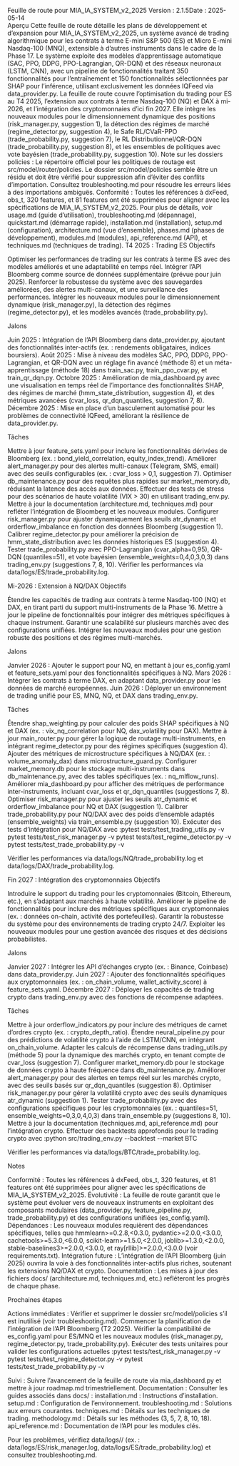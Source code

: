﻿Feuille de route pour MIA_IA_SYSTEM_v2_2025
Version : 2.1.5Date : 2025-05-14  
Aperçu
Cette feuille de route détaille les plans de développement et d’expansion pour MIA_IA_SYSTEM_v2_2025, un système avancé de trading algorithmique pour les contrats à terme E-mini S&P 500 (ES) et Micro E-mini Nasdaq-100 (MNQ), extensible à d’autres instruments dans le cadre de la Phase 17. Le système exploite des modèles d’apprentissage automatique (SAC, PPO, DDPG, PPO-Lagrangian, QR-DQN) et des réseaux neuronaux (LSTM, CNN), avec un pipeline de fonctionnalités traitant 350 fonctionnalités pour l’entraînement et 150 fonctionnalités sélectionnées par SHAP pour l’inférence, utilisant exclusivement les données IQFeed via data_provider.py. La feuille de route couvre l’optimisation du trading pour ES au T4 2025, l’extension aux contrats à terme Nasdaq-100 (NQ) et DAX à mi-2026, et l’intégration des cryptomonnaies d’ici fin 2027. Elle intègre les nouveaux modules pour le dimensionnement dynamique des positions (risk_manager.py, suggestion 1), la détection des régimes de marché (regime_detector.py, suggestion 4), le Safe RL/CVaR-PPO (trade_probability.py, suggestion 7), le RL Distributionnel/QR-DQN (trade_probability.py, suggestion 8), et les ensembles de politiques avec vote bayésien (trade_probability.py, suggestion 10).
Note sur les dossiers policies : Le répertoire officiel pour les politiques de routage est src/model/router/policies. Le dossier src/model/policies semble être un résidu et doit être vérifié pour suppression afin d’éviter des conflits d’importation. Consultez troubleshooting.md pour résoudre les erreurs liées à des importations ambiguës.
Conformité : Toutes les références à dxFeed, obs_t, 320 features, et 81 features ont été supprimées pour aligner avec les spécifications de MIA_IA_SYSTEM_v2_2025.
Pour plus de détails, voir usage.md (guide d’utilisation), troubleshooting.md (dépannage), quickstart.md (démarrage rapide), installation.md (installation), setup.md (configuration), architecture.md (vue d’ensemble), phases.md (phases de développement), modules.md (modules), api_reference.md (API), et techniques.md (techniques de trading).
T4 2025 : Trading ES
Objectifs

Optimiser les performances de trading sur les contrats à terme ES avec des modèles améliorés et une adaptabilité en temps réel.
Intégrer l’API Bloomberg comme source de données supplémentaire (prévue pour juin 2025).
Renforcer la robustesse du système avec des sauvegardes améliorées, des alertes multi-canaux, et une surveillance des performances.
Intégrer les nouveaux modules pour le dimensionnement dynamique (risk_manager.py), la détection des régimes (regime_detector.py), et les modèles avancés (trade_probability.py).

Jalons

Juin 2025 : Intégration de l’API Bloomberg dans data_provider.py, ajoutant des fonctionnalités inter-actifs (ex. : rendements obligataires, indices boursiers).
Août 2025 : Mise à niveau des modèles SAC, PPO, DDPG, PPO-Lagrangian, et QR-DQN avec un réglage fin avancé (méthode 8) et un méta-apprentissage (méthode 18) dans train_sac.py, train_ppo_cvar.py, et train_qr_dqn.py.
Octobre 2025 : Amélioration de mia_dashboard.py avec une visualisation en temps réel de l’importance des fonctionnalités SHAP, des régimes de marché (hmm_state_distribution, suggestion 4), et des métriques avancées (cvar_loss, qr_dqn_quantiles, suggestion 7, 8).
Décembre 2025 : Mise en place d’un basculement automatisé pour les problèmes de connectivité IQFeed, améliorant la résilience de data_provider.py.

Tâches

Mettre à jour feature_sets.yaml pour inclure les fonctionnalités dérivées de Bloomberg (ex. : bond_yield_correlation, equity_index_trend).
Améliorer alert_manager.py pour des alertes multi-canaux (Telegram, SMS, email) avec des seuils configurables (ex. : cvar_loss > 0,1, suggestion 7).
Optimiser db_maintenance.py pour des requêtes plus rapides sur market_memory.db, réduisant la latence des accès aux données.
Effectuer des tests de stress pour des scénarios de haute volatilité (VIX > 30) en utilisant trading_env.py.
Mettre à jour la documentation (architecture.md, techniques.md) pour refléter l’intégration de Bloomberg et les nouveaux modules.
Configurer risk_manager.py pour ajuster dynamiquement les seuils atr_dynamic et orderflow_imbalance en fonction des données Bloomberg (suggestion 1).
Calibrer regime_detector.py pour améliorer la précision de hmm_state_distribution avec les données historiques ES (suggestion 4).
Tester trade_probability.py avec PPO-Lagrangian (cvar_alpha=0,95), QR-DQN (quantiles=51), et vote bayésien (ensemble_weights=0,4,0,3,0,3) dans trading_env.py (suggestions 7, 8, 10).
Vérifier les performances via data/logs/ES/trade_probability.log.

Mi-2026 : Extension à NQ/DAX
Objectifs

Étendre les capacités de trading aux contrats à terme Nasdaq-100 (NQ) et DAX, en tirant parti du support multi-instruments de la Phase 16.
Mettre à jour le pipeline de fonctionnalités pour intégrer des métriques spécifiques à chaque instrument.
Garantir une scalabilité sur plusieurs marchés avec des configurations unifiées.
Intégrer les nouveaux modules pour une gestion robuste des positions et des régimes multi-marchés.

Jalons

Janvier 2026 : Ajouter le support pour NQ, en mettant à jour es_config.yaml et feature_sets.yaml pour des fonctionnalités spécifiques à NQ.
Mars 2026 : Intégrer les contrats à terme DAX, en adaptant data_provider.py pour les données de marché européennes.
Juin 2026 : Déployer un environnement de trading unifié pour ES, MNQ, NQ, et DAX dans trading_env.py.

Tâches

Étendre shap_weighting.py pour calculer des poids SHAP spécifiques à NQ et DAX (ex. : vix_nq_correlation pour NQ, dax_volatility pour DAX).
Mettre à jour main_router.py pour gérer la logique de routage multi-instruments, en intégrant regime_detector.py pour des régimes spécifiques (suggestion 4).
Ajouter des métriques de microstructure spécifiques à NQ/DAX (ex. : volume_anomaly_dax) dans microstructure_guard.py.
Configurer market_memory.db pour le stockage multi-instruments dans db_maintenance.py, avec des tables spécifiques (ex. : nq_mlflow_runs).
Améliorer mia_dashboard.py pour afficher des métriques de performance inter-instruments, incluant cvar_loss et qr_dqn_quantiles (suggestions 7, 8).
Optimiser risk_manager.py pour ajuster les seuils atr_dynamic et orderflow_imbalance pour NQ et DAX (suggestion 1).
Calibrer trade_probability.py pour NQ/DAX avec des poids d’ensemble adaptés (ensemble_weights) via train_ensemble.py (suggestion 10).
Exécuter des tests d’intégration pour NQ/DAX avec :pytest tests/test_trading_utils.py -v
pytest tests/test_risk_manager.py -v
pytest tests/test_regime_detector.py -v
pytest tests/test_trade_probability.py -v


Vérifier les performances via data/logs/NQ/trade_probability.log et data/logs/DAX/trade_probability.log.

Fin 2027 : Intégration des cryptomonnaies
Objectifs

Introduire le support du trading pour les cryptomonnaies (Bitcoin, Ethereum, etc.), en s’adaptant aux marchés à haute volatilité.
Améliorer le pipeline de fonctionnalités pour inclure des métriques spécifiques aux cryptomonnaies (ex. : données on-chain, activité des portefeuilles).
Garantir la robustesse du système pour des environnements de trading crypto 24/7.
Exploiter les nouveaux modules pour une gestion avancée des risques et des décisions probabilistes.

Jalons

Janvier 2027 : Intégrer les API d’échanges crypto (ex. : Binance, Coinbase) dans data_provider.py.
Juin 2027 : Ajouter des fonctionnalités spécifiques aux cryptomonnaies (ex. : on_chain_volume, wallet_activity_score) à feature_sets.yaml.
Décembre 2027 : Déployer les capacités de trading crypto dans trading_env.py avec des fonctions de récompense adaptées.

Tâches

Mettre à jour orderflow_indicators.py pour inclure des métriques de carnet d’ordres crypto (ex. : crypto_depth_ratio).
Étendre neural_pipeline.py pour des prédictions de volatilité crypto à l’aide de LSTM/CNN, en intégrant on_chain_volume.
Adapter les calculs de récompense dans trading_utils.py (méthode 5) pour la dynamique des marchés crypto, en tenant compte de cvar_loss (suggestion 7).
Configurer market_memory.db pour le stockage de données crypto à haute fréquence dans db_maintenance.py.
Améliorer alert_manager.py pour des alertes en temps réel sur les marchés crypto, avec des seuils basés sur qr_dqn_quantiles (suggestion 8).
Optimiser risk_manager.py pour gérer la volatilité crypto avec des seuils dynamiques atr_dynamic (suggestion 1).
Tester trade_probability.py avec des configurations spécifiques pour les cryptomonnaies (ex. : quantiles=51, ensemble_weights=0,3,0,4,0,3) dans train_ensemble.py (suggestions 8, 10).
Mettre à jour la documentation (techniques.md, api_reference.md) pour l’intégration crypto.
Effectuer des backtests approfondis pour le trading crypto avec :python src/trading_env.py --backtest --market BTC


Vérifier les performances via data/logs/BTC/trade_probability.log.

Notes

Conformité : Toutes les références à dxFeed, obs_t, 320 features, et 81 features ont été supprimées pour aligner avec les spécifications de MIA_IA_SYSTEM_v2_2025.
Évolutivité : La feuille de route garantit que le système peut évoluer vers de nouveaux instruments en exploitant des composants modulaires (data_provider.py, feature_pipeline.py, trade_probability.py) et des configurations unifiées (es_config.yaml).
Dépendances : Les nouveaux modules requièrent des dépendances spécifiques, telles que hmmlearn>=0.2.8,<0.3.0, pydantic>=2.0.0,<3.0.0, cachetools>=5.3.0,<6.0.0, scikit-learn>=1.5.0,<2.0.0, joblib>=1.3.0,<2.0.0, stable-baselines3>=2.0.0,<3.0.0, et ray[rllib]>=2.0.0,<3.0.0 (voir requirements.txt).
Intégration future : L’intégration de l’API Bloomberg (juin 2025) ouvrira la voie à des fonctionnalités inter-actifs plus riches, soutenant les extensions NQ/DAX et crypto.
Documentation : Les mises à jour des fichiers docs/ (architecture.md, techniques.md, etc.) refléteront les progrès de chaque phase.

Prochaines étapes

Actions immédiates :
Vérifier et supprimer le dossier src/model/policies s’il est inutilisé (voir troubleshooting.md).
Commencer la planification de l’intégration de l’API Bloomberg (T2 2025).
Vérifier la compatibilité de es_config.yaml pour ES/MNQ et les nouveaux modules (risk_manager.py, regime_detector.py, trade_probability.py).
Exécuter des tests unitaires pour valider les configurations actuelles :pytest tests/test_risk_manager.py -v
pytest tests/test_regime_detector.py -v
pytest tests/test_trade_probability.py -v




Suivi : Suivre l’avancement de la feuille de route via mia_dashboard.py et mettre à jour roadmap.md trimestriellement.
Documentation : Consulter les guides associés dans docs/ :
installation.md : Instructions d’installation.
setup.md : Configuration de l’environnement.
troubleshooting.md : Solutions aux erreurs courantes.
techniques.md : Détails sur les techniques de trading.
methodology.md : Détails sur les méthodes (3, 5, 7, 8, 10, 18).
api_reference.md : Documentation de l’API pour les modules clés.



Pour les problèmes, vérifiez data/logs/<market>/ (ex. : data/logs/ES/risk_manager.log, data/logs/ES/trade_probability.log) et consultez troubleshooting.md.

